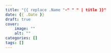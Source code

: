 ```yaml
---
title: "{{ replace .Name "-" " " | title }}"
date: {{ .Date }}
draft: true
cover:
    image: ""
    alt: ""
categories: []
tags: []
---
```


